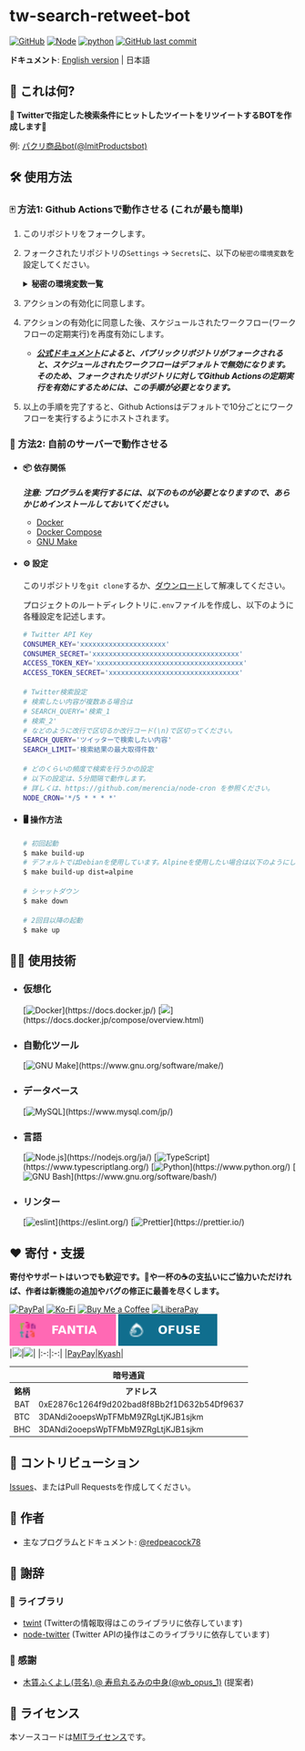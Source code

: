 # tw-search-retweet-bot

[![GitHub](https://img.shields.io/github/license/redpeacock78/tw-search-retweet-bot)](https://github.com/redpeacock78/tw-search-retweet-bot/blob/master/LICENCE) [![Node](https://img.shields.io/badge/node-%3E%3D%2014.17.1-brightgreen)](https://nodejs.org/ja/) [![python](https://img.shields.io/badge/python-%3E%3D%203.7.3-blue)](https://www.python.org/) [![GitHub last commit](https://img.shields.io/github/last-commit/redpeacock78/tw-search-retweet-bot)](https://github.com/redpeacock78/tw-search-retweet-bot/commits/master)  

**ドキュメント**: [English version](https://github.com/redpeacock78/tw-search-retweet-bot/blob/master/README.md) | 日本語


## 📄 これは何?
**🤖 Twitterで指定した検索条件にヒットしたツイートをリツイートするBOTを作成します🐤**  
  
例: [パクリ商品bot(@ImitProductsbot)](https://twitter.com/ImitProductsbot)  



## 🛠 使用方法
### 🀄️ 方法1: Github Actionsで動作させる (これが最も簡単)
1. このリポジトリをフォークします。
2. フォークされたリポジトリの`Settings` -> `Secrets`に、以下の`秘密の環境変数`を設定してください。
    <details><summary><b>秘密の環境変数一覧</b></summary><div>

    |変数名|内容|デフォルト値|必須|注釈|
    |:-:|:-:|:-:|:-:|:-:|
    |`CONSUMER_KEY`|Twitter APIコンシューマーキー|-|はい||
    |`CONSUMER_SECRET`|Twitter APIコンシューマーシークレット|-|はい||
    |`ACCESS_TOKEN_KEY`|Twitter APIアクセストークンキー|-|はい|`Read and Write`の権限を付与した後に取得したトークンを使用します。|
    |`ACCESS_TOKEN_SECRET`|Twitter APIアクセストークンシークレット|-|はい|同上|
    |`SEARCH_QUERY`|Twitterで検索したい内容|-|はい|Twitterで検索したい内容([`検索コマンド`](https://developer.twitter.com/en/docs/twitter-api/v1/rules-and-filtering/search-operators)を使用することができます)。|
    |`SEARCH_LIMIT`|検索対象となる最大件数|100|いいえ|デフォルトでは、100件のアイテムを取得するように設定されています(APIの制限により、100件以上の数値を設定することは推奨されません)。|
    </div></details>
3. アクションの有効化に同意します。
4. アクションの有効化に同意した後、スケジュールされたワークフロー(ワークフローの定期実行)を再度有効にします。 
    - ***[公式ドキュメント](https://docs.github.com/en/actions/managing-workflow-runs/disabling-and-enabling-a-workflow)によると、パブリックリポジトリがフォークされると、スケジュールされたワークフローはデフォルトで無効になります。そのため、フォークされたリポジトリに対してGithub Actionsの定期実行を有効にするためには、この手順が必要となります。***
5. 以上の手順を完了すると、Github Actionsはデフォルトで10分ごとにワークフローを実行するようにホストされます。

### 🎴 方法2: 自前のサーバーで動作させる
- #### 📦 依存関係
  ***注意: プログラムを実行するには、以下のものが必要となりますので、あらかじめインストールしておいてください。***
  - [Docker](https://docs.docker.jp/)
  - [Docker Compose](https://docs.docker.jp/compose/overview.html)
  - [GNU Make](https://www.gnu.org/software/make/)

- #### ⚙ 設定
  このリポジトリを`git clone`するか、[ダウンロード](https://github.com/redpeacock78/tw-search-retweet-bot/archive/refs/heads/master.zip)して解凍してください。  

  プロジェクトのルートディレクトリに`.env`ファイルを作成し、以下のように各種設定を記述します。
  ```bash
  # Twitter API Key
  CONSUMER_KEY='xxxxxxxxxxxxxxxxxxxxx'
  CONSUMER_SECRET='xxxxxxxxxxxxxxxxxxxxxxxxxxxxxxxxxxxx'
  ACCESS_TOKEN_KEY='xxxxxxxxxxxxxxxxxxxxxxxxxxxxxxxxxxxx'
  ACCESS_TOKEN_SECRET='xxxxxxxxxxxxxxxxxxxxxxxxxxxxxxxx'

  # Twitter検索設定
  # 検索したい内容が複数ある場合は
  # SEARCH_QUERY='検索_1
  # 検索_2'
  # などのように改行で区切るか改行コード(\n)で区切ってください。
  SEARCH_QUERY='ツイッターで検索したい内容'
  SEARCH_LIMIT='検索結果の最大取得件数'

  # どのくらいの頻度で検索を行うかの設定
  # 以下の設定は、5分間隔で動作します。
  # 詳しくは、https://github.com/merencia/node-cron を参照ください。
  NODE_CRON='*/5 * * * *'
  ```

- #### 🖥  操作方法
  ```bash
  # 初回起動
  $ make build-up
  # デフォルトではDebianを使用しています。Alpineを使用したい場合は以下のようにしてください。
  $ make build-up dist=alpine

  # シャットダウン
  $ make down

  # 2回目以降の起動
  $ make up
  ```

## 🧑‍💻 使用技術
- ### 仮想化
  [![Docker](https://img.shields.io/badge/docker(20.10.7)-0db7ed.svg?style=for-the-badge&logo=docker&logoColor=white)](https://docs.docker.jp/) [![](https://img.shields.io/badge/docker%20compose(1.29.2)-0db7ed.svg?style=for-the-badge&logo=docker&logoColor=white)](https://docs.docker.jp/compose/overview.html)
- ### 自動化ツール
  [![GNU Make](https://img.shields.io/badge/gnu%20make(3.81)-A42E2B?style=for-the-badge&logo=gnu&logoColor=white)](https://www.gnu.org/software/make/)
- ### データベース
  [![MySQL](https://img.shields.io/badge/mysql(8.0.19)-4479A1.svg?style=for-the-badge&logo=mysql&logoColor=white)](https://www.mysql.com/jp/)
- ### 言語
  [![Node.js](https://img.shields.io/badge/node.js(16.3.0)-43853D.svg?style=for-the-badge&logo=node.js&logoColor=white)](https://nodejs.org/ja/) [![TypeScript](https://img.shields.io/badge/typescript(4.3.5)-007ACC.svg?style=for-the-badge&logo=typescript&logoColor=white)](https://www.typescriptlang.org/) [![Python](https://img.shields.io/badge/python(3.9.5)-14354C.svg?style=for-the-badge&logo=python&logoColor=white)](https://www.python.org/) [![GNU Bash](https://img.shields.io/badge/gnu%20bash(5.1.8)-4EAA25.svg?style=for-the-badge&logo=gnu%20bash&logoColor=white)](https://www.gnu.org/software/bash/)
- ### リンター
  [![eslint](https://img.shields.io/badge/ESLint(7.30.0)-4B3263?style=for-the-badge&logo=eslint&logoColor=white)](https://eslint.org/) [![Prettier](https://img.shields.io/badge/Prettier(2.3.2)-F7B93E?style=for-the-badge&logo=prettier&logoColor=white)](https://prettier.io/)

## ❤ 寄付・支援
**寄付やサポートはいつでも歓迎です。🥓や一杯の☕️の支払いにご協力いただければ、作者は新機能の追加やバグの修正に最善を尽くします。**  
  
[![PayPal](https://img.shields.io/badge/PayPal-00457C?style=for-the-badge&logo=paypal&logoColor=white)](https://www.paypal.me/redpeacock78) [![Ko-Fi](https://img.shields.io/badge/Ko--fi-F16061?style=for-the-badge&logo=ko-fi&logoColor=white)](https://ko-fi.com/redpeacock78) [![Buy Me a Coffee](https://img.shields.io/badge/Buy%20Me%20a%20Coffee-ffdd00?style=for-the-badge&logo=buy-me-a-coffee&logoColor=black)](https://www.buymeacoffee.com/redpeacock78) [![LiberaPay](https://img.shields.io/badge/Liberapay-F6C915?style=for-the-badge&logo=liberapay&logoColor=black)](https://liberapay.com/redpeacock78/donate) [![Fantia](https://raw.githubusercontent.com/redpeacock78/imgs/master/logo.svg)](https://fantia.jp/fanclubs/218155/plans) [![ofuse](https://raw.githubusercontent.com/redpeacock78/imgs/master/ofuse_logo.svg)](https://ofuse.me/redpeacock78)  
|<img src="https://i.imgur.com/yEjo3BS.jpg"  width="50%">|<img src="https://i.imgur.com/Mj43KvP.jpg" width="33%">|
|:-:|:-:|
|[PayPay](https://paypay.ne.jp/guide/send/?_ga=2.238451843.205875726.1558440708-447181547.1558440708)|[Kyash](https://support.kyash.co/hc/ja/articles/900002413646-%E9%80%81%E9%87%91%E6%96%B9%E6%B3%95)|  
<table>
  <thead>
    <tr>
      <th colspan="2" align="center">暗号通貨</th>
    </tr>
  </thead>
  <th align="center">銘柄</th>
  <th align="center">アドレス</th>
  <tr>
    <td align="center">BAT</td>
    <td align="left">0xE2876c1264f9d202bad8f8Bb2f1D632b54Df9637</td>
  <tr>
    <td align="center">BTC</td>
    <td align="left">3DANdi2ooepsWpTFMbM9ZRgLtjKJB1sjkm</td>
  <tr>
    <td align="center">BHC</td>
    <td align="left">3DANdi2ooepsWpTFMbM9ZRgLtjKJB1sjkm</td>
  </tr>
</table>

## 🚀 コントリビューション
[Issues](https://github.com/redpeacock78/tw-search-retweet-bot/issues/new)、またはPull Requestsを作成してください。  


## 👾 作者
- 主なプログラムとドキュメント: [@redpeacock78](https://github.com/redpeacock78)


## 🎉 謝辞
### 📕 ライブラリ
- [twint](https://github.com/twintproject/twint) (Twitterの情報取得はこのライブラリに依存しています)
- [node-twitter](https://github.com/desmondmorris/node-twitter) (Twitter APIの操作はこのライブラリに依存しています)
### 🎁 感謝
- [木賃ふくよし(芸名) @ 寿烏丸るみの中身(@wb_opus_1)](https://twitter.com/wb_opus_1) (提案者)


## 🥝 ライセンス
本ソースコードは[MITライセンス](https://github.com/redpeacock78/tw-search-retweet-bot/blob/master/LICENCE)です。